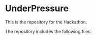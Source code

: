 # UnderPressure

This is the repository for the Hackathon.

The repository includes the following files:

